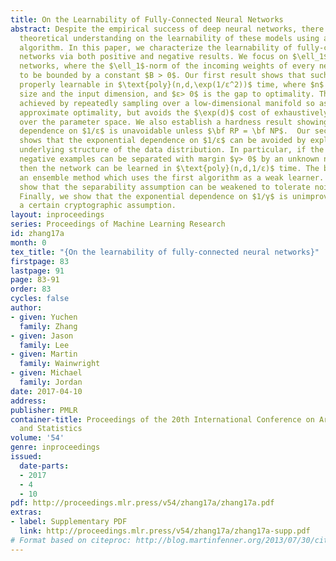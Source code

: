 ```yaml
---
title: On the Learnability of Fully-Connected Neural Networks
abstract: Despite the empirical success of deep neural networks, there is limited
  theoretical understanding on the learnability of these models using a polynomial-time
  algorithm. In this paper, we characterize the learnability of fully-connected neural
  networks via both positive and negative results. We focus on $\ell_1$-regularized
  networks, where the $\ell_1$-norm of the incoming weights of every neuron is assumed
  to be bounded by a constant $B > 0$. Our first result shows that such networks are
  properly learnable in $\text{poly}(n,d,\exp(1/ε^2))$ time, where $n$ and $d$ are the sample
  size and the input dimension, and $ε> 0$ is the gap to optimality. The bound is
  achieved by repeatedly sampling over a low-dimensional manifold so as to ensure
  approximate optimality, but avoids the $\exp(d)$ cost of exhaustively searching
  over the parameter space. We also establish a hardness result showing that the exponential
  dependence on $1/ε$ is unavoidable unless $\bf RP = \bf NP$.  Our second result
  shows that the exponential dependence on $1/ε$ can be avoided by exploiting the
  underlying structure of the data distribution. In particular, if the positive and
  negative examples can be separated with margin $γ> 0$ by an unknown neural network,
  then the network can be learned in $\text{poly}(n,d,1/ε)$ time. The bound is achieved by
  an ensemble method which uses the first algorithm as a weak learner. We further
  show that the separability assumption can be weakened to tolerate noisy labels.
  Finally, we show that the exponential dependence on $1/γ$ is unimprovable under
  a certain cryptographic assumption.
layout: inproceedings
series: Proceedings of Machine Learning Research
id: zhang17a
month: 0
tex_title: "{On the learnability of fully-connected neural networks}"
firstpage: 83
lastpage: 91
page: 83-91
order: 83
cycles: false
author:
- given: Yuchen
  family: Zhang
- given: Jason
  family: Lee
- given: Martin
  family: Wainwright
- given: Michael
  family: Jordan
date: 2017-04-10
address: 
publisher: PMLR
container-title: Proceedings of the 20th International Conference on Artificial Intelligence
  and Statistics
volume: '54'
genre: inproceedings
issued:
  date-parts:
  - 2017
  - 4
  - 10
pdf: http://proceedings.mlr.press/v54/zhang17a/zhang17a.pdf
extras:
- label: Supplementary PDF
  link: http://proceedings.mlr.press/v54/zhang17a/zhang17a-supp.pdf
# Format based on citeproc: http://blog.martinfenner.org/2013/07/30/citeproc-yaml-for-bibliographies/
---
```

